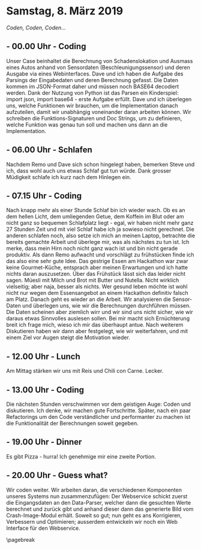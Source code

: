 # Samstag, 8. März 2019

*Coden, Coden, Coden...*

## - 00.00 Uhr - Coding

Unser Case beinhaltet die Berechnung von Schadenslokation und Ausmass eines Autos anhand von Sensordaten (Beschleunigungssensor) und deren Ausgabe via eines Webinterfaces. Dave und ich haben die Aufgabe des Parsings der Eingabedaten und deren Berechnung gefasst.
Die Daten kommen im JSON-Format daher und müssen noch BASE64 decodiert werden. Dank der Nutzung von Python ist das Parsen ein Kinderspiel: import json, import base64 - erste Aufgabe erfüllt.
Dave und ich überlegen uns, welche Funktionen wir brauchen, um die Implementation danach aufzuteilen, damit wir unabhängig voneinander daran arbeiten können. Wir schreiben die Funktions-Signaturen und Doc Strings, um zu definieren, welche Funktion was genau tun soll und machen uns dann an die Implementation.

## - 06.00 Uhr - Schlafen

Nachdem Remo und Dave sich schon hingelegt haben, bemerken Steve und ich, dass wohl auch uns etwas Schlaf gut tun würde. Dank grosser Müdigkeit schlafe ich kurz nach dem Hinlegen ein.

## - 07.15 Uhr - Coding

Nach knapp mehr als einer Stunde Schlaf bin ich wieder wach. Ob es an dem hellen Licht, dem umliegenden Getue, dem Koffein im Blut oder am nicht ganz so bequemen Schlafplatz liegt - egal, wir haben nicht mehr ganz 27 Stunden Zeit und mit viel Schlaf habe ich ja sowieso nicht gerechnet.
Die anderen schlafen noch, also setze ich mich an meinen Laptop, betrachte die bereits gemachte Arbeit und überlege mir, was als nächstes zu tun ist. Ich merke, dass mein Hirn noch nicht ganz wach ist und bin nicht gerade produktiv. Als dann Remo aufwacht und vorschlägt zu frühstücken finde ich das also eine sehr gute Idee.
Das gestrige Essen am Hackathon war zwar keine Gourmet-Küche, entsprach aber meinen Erwartungen und ich hatte nichts daran auszusetzen. Über das Frühstück lässt sich das leider nicht sagen. Müesli mit Milch und Brot mit Butter und Nutella. Nicht wirklich vielseitig; aber naja, besser als nichts. Wer gesund leben möchte ist wohl nicht nur wegen dem Essensangebot an einem Hackathon definitiv falsch am Platz.
Danach geht es wieder an die Arbeit. Wir analysieren die Sensor-Daten und überlegen uns, wie wir die Berechnungen durchführen müssen. Die Daten scheinen aber ziemlich wirr und wir sind uns nicht sicher, wie wir daraus etwas Sinnvolles auslesen sollen. Bei mir macht sich Ernüchterung breit ich frage mich, wieso ich mir das überhaupt antue. Nach weiterem Diskutieren haben wir dann aber festgelegt, wie wir weiterfahren, und mit einem Ziel vor Augen steigt die Motivation wieder.

## - 12.00 Uhr - Lunch

Am Mittag stärken wir uns mit Reis und Chili con Carne. Lecker.

## - 13.00 Uhr - Coding

Die nächsten Stunden verschwimmen vor dem geistigen Auge: Coden und diskutieren. Ich denke, wir machen gute Fortschritte. Später, nach ein paar Refactorings um den Code verständlicher und performanter zu machen ist die Funktionalität der Berechnungen soweit gegeben.

## - 19.00 Uhr - Dinner

Es gibt Pizza - hurra! Ich genehmige mir eine zweite Portion.

## - 20.00 Uhr - Guess what?

Wir coden weiter. Wir arbeiten daran, die verschiedenen Komponenten unseres Systems nun zusammenzufügen: Der Webservice schickt zuerst die Eingangsdaten an den Data-Parser, welcher dann die gesuchten Werte berechnet und zurück gibt und anhand dieser dann das generierte Bild vom Crash-Image-Modul erhält.
Soweit so gut; nun geht es ans Korrigieren, Verbessern und Optimieren; ausserdem entwickeln wir noch ein Web Interface für den Webservice.

\pagebreak
